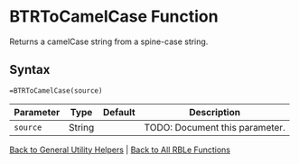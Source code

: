# BTRToCamelCase Function

Returns a camelCase string from a spine-case string.

## Syntax

```excel
=BTRToCamelCase(source)
```

Parameter | Type | Default | Description
---|---|---|---
`source` | String |  | TODO: Document this parameter.

[Back to General Utility Helpers](Readme.md) | [Back to All RBLe Functions](/RBLe/Readme.md#function-documentation)